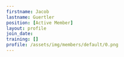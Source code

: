 ```yaml
---
firstname: Jacob
lastname: Guertler
position: [Active Member]
layout: profile
join_date:
training: []
profile: /assets/img/members/default/0.png
---
```

